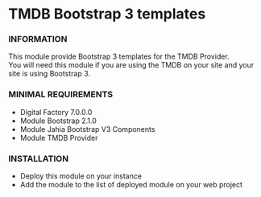 # TMDB Bootstrap 3 templates

### INFORMATION
This module provide Bootstrap 3 templates for the TMDB Provider.  
You will need this module if you are using the TMDB on your site and your site is using Bootstrap 3.  

### MINIMAL REQUIREMENTS
* Digital Factory 7.0.0.0
* Module Bootstrap 2.1.0
* Module Jahia Bootstrap V3 Components
* Module TMDB Provider

### INSTALLATION
* Deploy this module on your instance
* Add the module to the list of deployed module on your web project